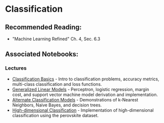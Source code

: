 # Classification

## Recommended Reading:

- "Machine Learning Refined" Ch. 4, Sec. 6.3

## Associated Notebooks:

### Lectures
- [Classification Basics](Topic1-Classification_Basics.ipynb) - Intro to classification problems, accuracy metrics, multi-class classification and loss functions. 
- [Generalized Linear Models](Topic2-Generalized_Linear_Models.ipynb) - Perceptron, logistic regression, margin cost, and support vector machine model derivation and implementation.
- [Alternate Classification Models](Topic3-Alternate_Classification_Models.ipynb) - Demonstrations of k-Nearest Neighbors, Naive Bayes, and decision trees.
- [High-dimensional Classification](Topic4-High-dimensional_Classification.ipynb) - Implementation of high-dimensional classification using the perovskite dataset.
